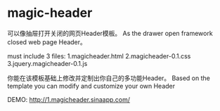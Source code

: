 magic-header
============
可以像抽屉打开关闭的网页Header模板。
As the drawer open framework closed web page Header。


must include 3 files:
1.magicheader.html
2.magicheader-0.1.css
3.jquery.magicheader-0.1.js


你能在该模板基础上修改并定制出你自己的多功能Header。
Based on the template you can modify and customize your own Header 


DEMO:
http://1.magicheader.sinaapp.com/

